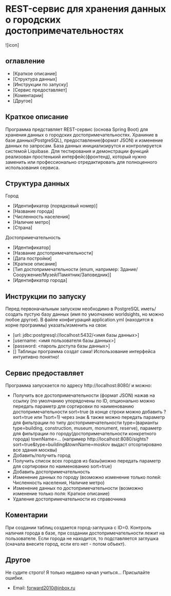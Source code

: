 ﻿# REST-сервис для хранения данных о городских достопримечательностях
  
![icon]
  
## оглавление
* [Краткое описание]
* [Структура данных]
* [Инструкции по запуску]
* [Сервис предоставляет]
* [Коментарии]
* [Другое]
  
## Краткое описание
Программа представляет REST-сервис (основа Spring Boot) для хранения данных о городских достопримечательностях.
Храниние в базе данных(PostgreSQL), предоставление(формат JSON) и изменение данных по запросам.
База данных инициализирутся и контролируется системой Liquibase.
Для тестирования и демонстрации функций реализован простенький интерфейс(фронтенд),
который нужно заменить или профессионально отредактировать для полноценного использования сервиса.
  
## Структура данных
Город
* [Идентификатор (порядковый номер)]
* [Название города]
* [Численность населения]
* [Наличие метро]
* [Страна]

Достопримечательность
* [Идентификатор]
* [Название достопримечательности]
* [Дата постройки]
* [Краткое описание]
* [Тип достопримечательности (enum, например: Здание/Сооружение/Музей/Памятник/Заповедник)]
* [Идентификатор города]
     
## Инструкции по запуску
Перед первоначальным запуском необходимо в PostgreSQL иметь/создать пустую базу данных (имя по умолчанию worldsights, но можно любое другое).
В файле конфигураций application.yml (находится в корне программы) указать/изменить на свои:
* [url: jdbc:postgresql://localhost:5432/<имя базы данных>]
* [username: <имя пользователя базы данных>]
* [password: <пароль доступа базы данных>]
* []
Таблицы программа создат сама!
Использование интерфейса интуитивно понятно!

## Сервис предоставляет
Программа запускается по адресу http://localhost:8080/ и можно:
- Получить все достопримечательности (формат JSON) нажав на ссылку (по умолчанию упорядочены по ID,
опционально можно передать параметр для сортировки по наименованию достопримечательности sort=true
(в конце строки можно добавить ?sort=true или ?sort=1) через знак & также 
 можно передать параметр для фильтрации по типу достопримечательности type=(варианты type=building, construction, museum, monument, reserve),
 параметр для фильтрации по городу(достопримечательности конкретного города) townName=...
(например http://localhost:8080/sights?sort=true&type=building&townName=moskov выдаст отсортировано все здания москвы)
- Добавить/получить город
- Получить список всех городов из базы(можно передать параметр для сортировки по наименованию sort=true)
- Добавить достопримечательность
- Изменение данных по городу (возможно изменение только полей: Численность населения, Наличие метро)
- Изменение данных по достопримечательности (возможно изменение только поля: Краткое описание)
- Удаление достопримечательности из справочника
                               
## Коментарии
При создании таблиц создается город-заглушка с ID=0.
Контроль наличия города в базе, при создании достопримечательности лежит на пользователе.
Если города не находится, то подставляется заглушка (сначала внесите город, если его нет - потом объект).
                               
## Другое
Не судите строго! Я только недавно начал учиться...
Присылайте ошибки.
* Email: <forward2010@inbox.ru>  
